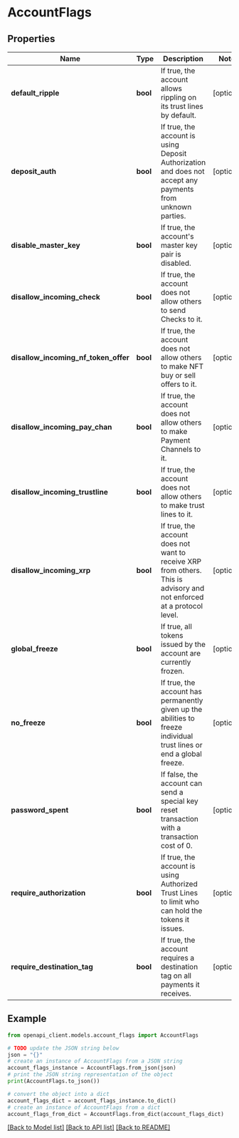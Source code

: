 # AccountFlags


## Properties

Name | Type | Description | Notes
------------ | ------------- | ------------- | -------------
**default_ripple** | **bool** | If true, the account allows rippling on its trust lines by default. | [optional] 
**deposit_auth** | **bool** | If true, the account is using Deposit Authorization and does not accept any payments from unknown parties. | [optional] 
**disable_master_key** | **bool** | If true, the account&#39;s master key pair is disabled. | [optional] 
**disallow_incoming_check** | **bool** | If true, the account does not allow others to send Checks to it. | [optional] 
**disallow_incoming_nf_token_offer** | **bool** | If true, the account does not allow others to make NFT buy or sell offers to it. | [optional] 
**disallow_incoming_pay_chan** | **bool** | If true, the account does not allow others to make Payment Channels to it. | [optional] 
**disallow_incoming_trustline** | **bool** | If true, the account does not allow others to make trust lines to it. | [optional] 
**disallow_incoming_xrp** | **bool** | If true, the account does not want to receive XRP from others. This is advisory and not enforced at a protocol level. | [optional] 
**global_freeze** | **bool** | If true, all tokens issued by the account are currently frozen. | [optional] 
**no_freeze** | **bool** | If true, the account has permanently given up the abilities to freeze individual trust lines or end a global freeze. | [optional] 
**password_spent** | **bool** | If false, the account can send a special key reset transaction with a transaction cost of 0. | [optional] 
**require_authorization** | **bool** | If true, the account is using Authorized Trust Lines to limit who can hold the tokens it issues. | [optional] 
**require_destination_tag** | **bool** | If true, the account requires a destination tag on all payments it receives. | [optional] 

## Example

```python
from openapi_client.models.account_flags import AccountFlags

# TODO update the JSON string below
json = "{}"
# create an instance of AccountFlags from a JSON string
account_flags_instance = AccountFlags.from_json(json)
# print the JSON string representation of the object
print(AccountFlags.to_json())

# convert the object into a dict
account_flags_dict = account_flags_instance.to_dict()
# create an instance of AccountFlags from a dict
account_flags_from_dict = AccountFlags.from_dict(account_flags_dict)
```
[[Back to Model list]](../README.md#documentation-for-models) [[Back to API list]](../README.md#documentation-for-api-endpoints) [[Back to README]](../README.md)



